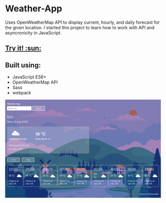 # Weather-App

Uses OpenWeatherMap API to display current, hourly, and daily forecast for the given location. 
I started this project to learn how to work with API and asyncronicity in JavaScript. 

## [Try it! :sun:](https://pinkspacebee.github.io/Weather-App/)

## Built using: 

- JavaScript ES6+
- OpenWeatherMap API
- Sass
- webpack

![My Image](dist/images/weather-app-preview.png)
